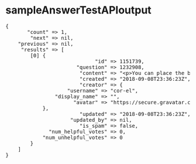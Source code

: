# sampleAnswerTestAPIoutput

<pre>{
       &quot;count&quot; =&gt; 1,
        &quot;next&quot; =&gt; nil,
    &quot;previous&quot; =&gt; nil,
     &quot;results&quot; =&gt; [
        [0] {
                             &quot;id&quot; =&gt; 1151739,
                       &quot;question&quot; =&gt; 1232908,
                        &quot;content&quot; =&gt; &quot;&lt;p&gt;You can place the bookmarks in one folder for easy access or save them in an HTML file and open this file in a Firefox tab.\n&lt;/p&gt;\n&lt;ul&gt;&lt;li&gt;&lt;a href=\&quot;https://support.mozilla.org/en-US/kb/bookmark-folders-organize-your-bookmarks\&quot; rel=\&quot;nofollow\&quot;&gt;https://support.mozilla.org/en-US/kb/bookmark-folders-organize-your-bookmarks&lt;/a&gt;\n&lt;/li&gt;&lt;/ul&gt;&quot;,
                        &quot;created&quot; =&gt; &quot;2018-09-08T23:36:23Z&quot;,
                        &quot;creator&quot; =&gt; {
                    &quot;username&quot; =&gt; &quot;cor-el&quot;,
                &quot;display_name&quot; =&gt; &quot;&quot;,
                      &quot;avatar&quot; =&gt; &quot;https://secure.gravatar.com/avatar/5dee6eda3f85ed2b724c1fa54517f285?s=48&amp;d=https%3A//prod-cdn.sumo.mozilla.net/uploads/avatars/avatar-287.png&quot;
            },
                        &quot;updated&quot; =&gt; &quot;2018-09-08T23:36:23Z&quot;,
                     &quot;updated_by&quot; =&gt; nil,
                        &quot;is_spam&quot; =&gt; false,
              &quot;num_helpful_votes&quot; =&gt; 0,
            &quot;num_unhelpful_votes&quot; =&gt; 0
        }
    ]
}</pre>

